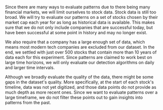 <!-- Limitations -->

Since there are many ways to evaluate patterns due to there being many financial markets, we will limit ourselves to
stock data. Stock data is still too broad. We will try to evaluate our patterns on a set of stocks chosen by their
market cap each year for as long as historical data is available. This makes sure that we do not only include companies
that are successful today, but have been successful at some point in history and may no longer exist.

We also require that a company has a large enough set of data, which means most modern tech companies are excluded from
our dataset. In the end, we settled with just over 500 stocks that contain more than 10 years of data each for this
experiment. Since patterns are claimed to work best on large time horizons, we will only evaluate our detection
algorithms on daily and larger time intervals.

Although we broadly evaluate the quality of the data, there might be some gaps in the dataset's quality. More
specifically, at the start of each stock's timeline, data was not yet digitized, and those data points do not provide as
much depth as more recent ones. Since we want to evaluate patterns over a large timeframe, we do not filter these points
out to gain insights into patterns from the past.